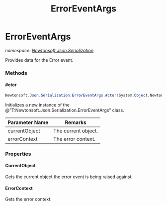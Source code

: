 ﻿---
title: ErrorEventArgs
---

# ErrorEventArgs
_namespace: [Newtonsoft.Json.Serialization](N-Newtonsoft.Json.Serialization.html)_

Provides data for the Error event.



### Methods

#### #ctor
```csharp
Newtonsoft.Json.Serialization.ErrorEventArgs.#ctor(System.Object,Newtonsoft.Json.Serialization.ErrorContext)
```
Initializes a new instance of the @"T:Newtonsoft.Json.Serialization.ErrorEventArgs" class.

|Parameter Name|Remarks|
|--------------|-------|
|currentObject|The current object.|
|errorContext|The error context.|



### Properties

#### CurrentObject
Gets the current object the error event is being raised against.
#### ErrorContext
Gets the error context.
